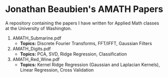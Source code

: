 # Jonathan Beaubien's AMATH Papers
A repository containing the papers I have written for Applied Math classes at the University of Washington.
1. AMATH_Submarine.pdf
    - **Topics:** Discrete Fourier Transforms, FFT/IFFT, Gaussian Filters
2. AMATH_Digits.pdf
    - **Topics:** PCA, SVD, Ridge Regression, Classification
3. AMATH_Red_Wine.pdf
    - **Topics:** Kernel Ridge Regression (Gaussian and Laplacian Kernels), Linear Regression, Cross Validation
